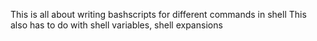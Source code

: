This is all about writing bashscripts for different commands in shell
This also has to do with shell variables, shell expansions
